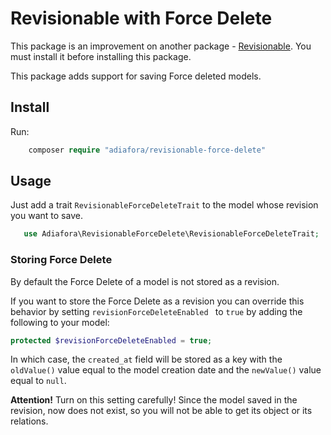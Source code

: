 Revisionable with Force Delete
=====================

This package is an improvement on another package - [Revisionable](https://github.com/VentureCraft/revisionable). You must install it before installing this package.

This package adds support for saving Force deleted models.

Install
-----------------------------------

Run:
```php
    composer require "adiafora/revisionable-force-delete"
```

Usage
-----------------------------------
Just add a trait `RevisionableForceDeleteTrait` to the model whose revision you want to save.

```php
   use Adiafora\RevisionableForceDelete\RevisionableForceDeleteTrait;
```

### Storing Force Delete
By default the Force Delete of a model is not stored as a revision.

If you want to store the Force Delete as a revision you can override this behavior by setting `revisionForceDeleteEnabled ` to `true` by adding the following to your model:
```php
protected $revisionForceDeleteEnabled = true;
```

In which case, the `created_at` field will be stored as a key with the `oldValue()` value equal to the model creation date and the `newValue()` value equal to `null`.

**Attention!** Turn on this setting carefully! Since the model saved in the revision, now does not exist, so you will not be able to get its object or its relations. 
